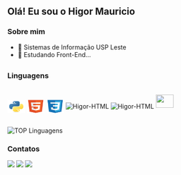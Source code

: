 ## Olá! Eu sou o Higor Mauricio 

### Sobre mim
- 📖 Sistemas de Informação USP Leste
- 🌱 Estudando Front-End...
##
### Linguagens 
<div style="display: inline_block">
    <br>
  <img align="center" alt="Higor-Python" height="30" width="40" src="https://raw.githubusercontent.com/devicons/devicon/master/icons/python/python-original.svg">
  <img align="center" alt="Higor-HTML" height="30" width="40" src="https://raw.githubusercontent.com/devicons/devicon/master/icons/html5/html5-original.svg">
  <img align="center" alt="Higor-CSS" height="30" width="40" src="https://raw.githubusercontent.com/devicons/devicon/master/icons/css3/css3-original.svg">
  <img src="https://cdn.jsdelivr.net/gh/devicons/devicon@latest/icons/mysql/mysql-original.svg" align="center" alt="Higor-HTML" height="30" width="40">
  <img src="https://cdn.jsdelivr.net/gh/devicons/devicon@latest/icons/c/c-original.svg" align="center" alt="Higor-HTML" height="30" width="40">
  <img src="https://cdn.jsdelivr.net/gh/devicons/devicon@latest/icons/cplusplus/cplusplus-original.svg" height="30" width="40">
</div>
<br>

![TOP Linguagens](https://github-readme-stats.vercel.app/api/top-langs/?username=HigorMauricio&layout=compact&theme=dracula)

### Contatos
<div> 
   <a href="https://www.linkedin.com/in/higormauricio/" target="_blank"><img src="https://img.shields.io/badge/-LinkedIn-%230077B5?style=for-the-badge&logo=linkedin&logoColor=white" target="_blank"></a>
  <a href = "mailto:higormauriciosilva@gmail.com"><img src="https://img.shields.io/badge/Gmail-D14836?style=for-the-badge&logo=gmail&logoColor=white" target="_blank"></a> 
  <a href="https://instagram.com/higor_mauricioo" target="_blank"><img src="https://img.shields.io/badge/-Instagram-%23E4405F?style=for-the-badge&logo=instagram&logoColor=white" target="_blank"></a>
  
</div>

